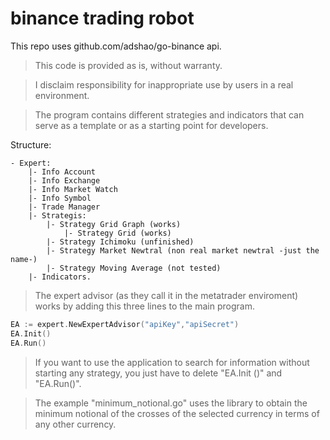 # binance trading robot
This repo uses github.com/adshao/go-binance api.

> This code is provided as is, without warranty.

> I disclaim responsibility for inappropriate use by users in a real environment.

> The program contains different strategies and indicators that can serve as a template or as a starting point for developers.

Structure:
```
- Expert:
    |- Info Account
    |- Info Exchange
    |- Info Market Watch
    |- Info Symbol
    |- Trade Manager
    |- Strategis: 
        |- Strategy Grid Graph (works)
            |- Strategy Grid (works)
        |- Strategy Ichimoku (unfinished)
        |- Strategy Market Newtral (non real market newtral -just the name-)
        |- Strategy Moving Average (not tested)
    |- Indicators.
```

> The expert advisor (as they call it in the metatrader enviroment) works by adding this three lines to the main program.
```go 
EA := expert.NewExpertAdvisor("apiKey","apiSecret")
EA.Init()
EA.Run()
```

> If you want to use the application to search for information without starting any strategy, you just have to delete "EA.Init ()" and "EA.Run()". 

>The example "minimum_notional.go" uses the library to obtain the minimum notional of the crosses of the selected currency in terms of any other currency.